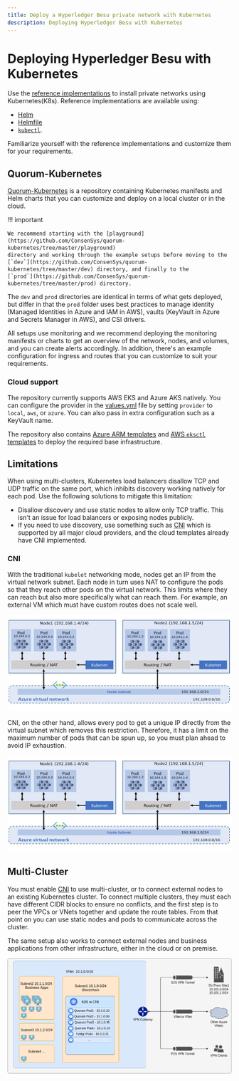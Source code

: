 ```yaml
---
title: Deploy a Hyperledger Besu private network with Kubernetes
description: Deploying Hyperledger Besu with Kubernetes
---
```


# Deploying Hyperledger Besu with Kubernetes

Use the [reference implementations](https://github.com/ConsenSys/besu-kubernetes) to install
private networks using Kubernetes(K8s). Reference implementations are available using:

* [Helm](https://github.com/ConsenSys/quorum-kubernetes/tree/master/dev)
* [Helmfile](https://github.com/roboll/helmfile)
* [`kubectl`](https://github.com/ConsenSys/besu-kubernetes/tree/master/playground/kubectl).

Familiarize yourself with the reference implementations and customize them for your requirements.

## Quorum-Kubernetes

[Quorum-Kubernetes](https://github.com/ConsenSys/quorum-Kubernetes) is a repository containing Kubernetes manifests and
Helm charts that you can customize and deploy on a local cluster or in the cloud.

!!! important

    We recommend starting with the [playground](https://github.com/ConsenSys/quorum-kubernetes/tree/master/playground)
    directory and working through the example setups before moving to the
    [`dev`](https://github.com/ConsenSys/quorum-kubernetes/tree/master/dev) directory, and finally to the
    [`prod`](https://github.com/ConsenSys/quorum-kubernetes/tree/master/prod) directory.

The `dev` and `prod` directories are identical in terms of what gets deployed, but differ in that the `prod` folder uses
best practices to manage identity (Managed Identities in Azure and IAM in AWS), vaults (KeyVault in Azure and Secrets
Manager in AWS), and CSI drivers.

All setups use monitoring and we recommend deploying the monitoring manifests or charts to get an overview of the
network, nodes, and volumes, and you can create alerts accordingly.
In addition, there's an example configuration for ingress and routes that you can customize to suit your requirements.

### Cloud support

The repository currently supports AWS EKS and Azure AKS natively.
You can configure the provider in the [values.yml](https://github.com/ConsenSys/quorum-kubernetes/blob/master/dev/helm/values/genesis-goquorum.yml)
file by setting `provider` to `local`, `aws`, or `azure`.
You can also pass in extra configuration such as a KeyVault name.

The repository also contains [Azure ARM templates](https://github.com/ConsenSys/quorum-kubernetes/tree/master/azure) and
[AWS `eksctl` templates](https://github.com/ConsenSys/quorum-kubernetes/tree/master/aws) to deploy the required base infrastructure.

## Limitations

When using multi-clusters, Kubernetes load balancers disallow TCP and UDP traffic on the same port, which inhibits
discovery working natively for each pod.
Use the following solutions to mitigate this limitation:

* Disallow discovery and use static nodes to allow only TCP traffic.
  This isn't an issue for load balancers or exposing nodes publicly.
* If you need to use discovery, use something such as [CNI](#CNI) which is supported by all major cloud providers, and
  the cloud templates already have CNI implemented.

### CNI

With the traditional `kubelet` networking mode, nodes get an IP from the virtual network subnet.
Each node in turn uses NAT to configure the pods so that they reach other pods on the virtual network.
This limits where they can reach but also more specifically what can reach them.
For example, an external VM which must have custom routes does not scale well.

![without-CNI](../../images/kubernetes-1.jpeg)

CNI, on the other hand, allows every pod to get a unique IP directly from the virtual subnet which removes this restriction.
Therefore, it has a limit on the maximum number of pods that can be spun up, so you must plan ahead to avoid IP exhaustion.

![with-CNI](../../images/kubernetes-1.jpeg)

## Multi-Cluster

You must enable [CNI](#cni) to use multi-cluster, or to connect external nodes to an existing Kubernetes cluster.
To connect multiple clusters, they must each have different CIDR blocks to ensure no conflicts, and the first step is to
peer the VPCs or VNets together and update the route tables.
From that point on you can use static nodes and pods to communicate across the cluster.

The same setup also works to connect external nodes and business applications from other infrastructure, either in the
cloud or on premise.

![multi-cluster](../../images/kubernetes-3.png)